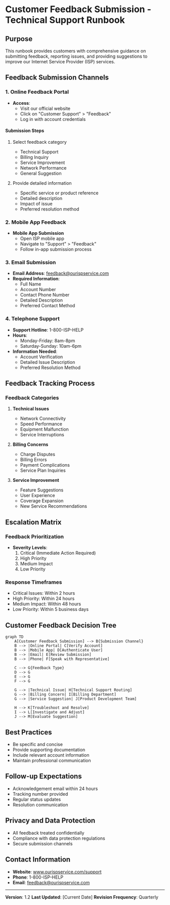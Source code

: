 # Customer Feedback Submission - Technical Support Runbook

## Purpose
This runbook provides customers with comprehensive guidance on submitting feedback, reporting issues, and providing suggestions to improve our Internet Service Provider (ISP) services.

## Feedback Submission Channels

### 1. Online Feedback Portal
- **Access**: 
  - Visit our official website
  - Click on "Customer Support" > "Feedback"
  - Log in with account credentials

#### Submission Steps
1. Select feedback category
   - Technical Support
   - Billing Inquiry
   - Service Improvement
   - Network Performance
   - General Suggestion

2. Provide detailed information
   - Specific service or product reference
   - Detailed description
   - Impact of issue
   - Preferred resolution method

### 2. Mobile App Feedback
- **Mobile App Submission**
  - Open ISP mobile app
  - Navigate to "Support" > "Feedback"
  - Follow in-app submission process

### 3. Email Submission
- **Email Address**: feedback@ourispservice.com
- **Required Information**:
  - Full Name
  - Account Number
  - Contact Phone Number
  - Detailed Description
  - Preferred Contact Method

### 4. Telephone Support
- **Support Hotline**: 1-800-ISP-HELP
- **Hours**: 
  - Monday-Friday: 8am-8pm
  - Saturday-Sunday: 10am-6pm
- **Information Needed**:
  - Account Verification
  - Detailed Issue Description
  - Preferred Resolution Method

## Feedback Tracking Process

### Feedback Categories
1. **Technical Issues**
   - Network Connectivity
   - Speed Performance
   - Equipment Malfunction
   - Service Interruptions

2. **Billing Concerns**
   - Charge Disputes
   - Billing Errors
   - Payment Complications
   - Service Plan Inquiries

3. **Service Improvement**
   - Feature Suggestions
   - User Experience
   - Coverage Expansion
   - New Service Recommendations

## Escalation Matrix

### Feedback Prioritization
- **Severity Levels**:
  1. Critical (Immediate Action Required)
  2. High Priority
  3. Medium Impact
  4. Low Priority

### Response Timeframes
- Critical Issues: Within 2 hours
- High Priority: Within 24 hours
- Medium Impact: Within 48 hours
- Low Priority: Within 5 business days

## Customer Feedback Decision Tree

```mermaid
graph TD
    A[Customer Feedback Submission] --> B{Submission Channel}
    B --> |Online Portal| C[Verify Account]
    B --> |Mobile App| D[Authenticate User]
    B --> |Email| E[Review Submission]
    B --> |Phone| F[Speak with Representative]

    C --> G{Feedback Type}
    D --> G
    E --> G
    F --> G

    G --> |Technical Issue| H[Technical Support Routing]
    G --> |Billing Concern| I[Billing Department]
    G --> |Service Suggestion| J[Product Development Team]

    H --> K[Troubleshoot and Resolve]
    I --> L[Investigate and Adjust]
    J --> M[Evaluate Suggestion]
```

## Best Practices
- Be specific and concise
- Provide supporting documentation
- Include relevant account information
- Maintain professional communication

## Follow-up Expectations
- Acknowledgement email within 24 hours
- Tracking number provided
- Regular status updates
- Resolution communication

## Privacy and Data Protection
- All feedback treated confidentially
- Compliance with data protection regulations
- Secure submission channels

## Contact Information
- **Website**: www.ourispservice.com/support
- **Phone**: 1-800-ISP-HELP
- **Email**: feedback@ourispservice.com

---

**Version**: 1.2
**Last Updated**: [Current Date]
**Revision Frequency**: Quarterly